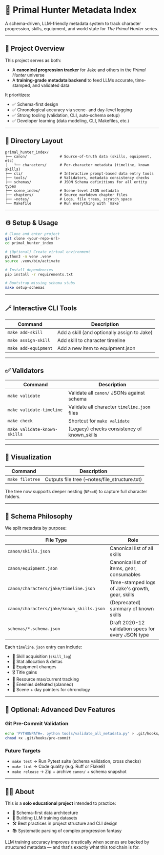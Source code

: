 # 🧠 Primal Hunter Metadata Index

A schema-driven, LLM-friendly metadata system to track character progression, skills, equipment, and world state for *The Primal Hunter* series.

---

## 📘 Project Overview

This project serves as both:

* A **canonical progression tracker** for Jake and others in the *Primal Hunter* universe
* A **training-grade metadata backend** to feed LLMs accurate, time-stamped, and validated data

It prioritizes:

* ✅ Schema-first design
* ✅ Chronological accuracy via scene- and day-level logging
* ✅ Strong tooling (validation, CLI, auto-schema setup)
* ✅ Developer learning (data modeling, CLI, Makefiles, etc.)

---

## 🧰 Directory Layout

```
primal_hunter_index/
├── canon/               # Source-of-truth data (skills, equipment, etc)
│   └── characters/      # Per-character metadata (timeline, known skills)
├── cli/                 # Interactive prompt-based data entry tools
├── tools/               # Validators, metadata consistency checks
├── schemas/             # JSON Schema definitions for all entity types
├── scene_index/         # Scene-level JSON metadata
├── chapters/            # Source markdown chapter files
├── ~notes/              # Logs, file trees, scratch space
└── Makefile             # Run everything with `make`
```

---

## ⚙️ Setup & Usage

```bash
# Clone and enter project
git clone <your-repo-url>
cd primal_hunter_index

# (Optional) Create virtual environment
python3 -m venv .venv
source .venv/bin/activate

# Install dependencies
pip install -r requirements.txt

# Bootstrap missing schema stubs
make setup-schemas
```

---

## 🪄 Interactive CLI Tools

| Command              | Description                                 |
| -------------------- | ------------------------------------------- |
| `make add-skill`     | Add a skill (and optionally assign to Jake) |
| `make assign-skill`  | Add skill to character timeline             |
| `make add-equipment` | Add a new item to equipment.json            |

---

## ✅ Validators

| Command                      | Description                                  |
| ---------------------------- | -------------------------------------------- |
| `make validate`              | Validate all `canon/` JSONs against schema   |
| `make validate-timeline`     | Validate all character `timeline.json` files |
| `make check`                 | Shortcut for `make validate`                 |
| `make validate-known-skills` | (Legacy) checks consistency of known_skills  |

---

## 📂 Visualization

| Command         | Description                                   |
| --------------- | --------------------------------------------- |
| `make filetree` | Outputs file tree (~notes/file_structure.txt) |

The tree now supports deeper nesting (`NF<=6`) to capture full character folders.

---

## 🧠 Schema Philosophy

We split metadata by purpose:

| File Type                                 | Role                                               |
| ----------------------------------------- | -------------------------------------------------- |
| `canon/skills.json`                       | Canonical list of all skills                       |
| `canon/equipment.json`                    | Canonical list of items, gear, consumables         |
| `canon/characters/jake/timeline.json`     | Time-stamped logs of Jake's growth, gear, skills   |
| `canon/characters/jake/known_skills.json` | (Deprecated) summary of known skills               |
| `schemas/*.schema.json`                   | Draft 2020-12 validation specs for every JSON type |

Each `timeline.json` entry can include:

* 🎯 Skill acquisition (`skill_log`)
* 🧠 Stat allocation & deltas
* 🧰 Equipment changes
* 🎖 Title gains
* 🧬 Resource max/current tracking
* 👹 Enemies defeated (planned)
* 🔄 Scene + day pointers for chronology

---

## 🧪 Optional: Advanced Dev Features

### Git Pre-Commit Validation

```bash
echo 'PYTHONPATH=. python tools/validate_all_metadata.py' > .git/hooks/pre-commit
chmod +x .git/hooks/pre-commit
```

### Future Targets

* `make test` → Run Pytest suite (schema validation, cross checks)
* `make lint` → Code quality (e.g. Ruff or Flake8)
* `make release` → Zip + archive `canon/` + schema snapshot

---

## 🧑‍💻 About

This is a **solo educational project** intended to practice:

* 🧱 Schema-first data architecture
* 🧪 Building LLM training datasets
* 🛠 Best practices in project structure and CLI design
* 📚 Systematic parsing of complex progression fantasy

LLM training accuracy improves drastically when scenes are backed by structured metadata — and that's exactly what this toolchain is for.

